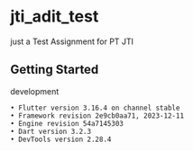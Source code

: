 # jti_adit_test

just a Test Assignment for PT JTI

## Getting Started

development  
```
• Flutter version 3.16.4 on channel stable 
• Framework revision 2e9cb0aa71, 2023-12-11
• Engine revision 54a7145303
• Dart version 3.2.3
• DevTools version 2.28.4
```